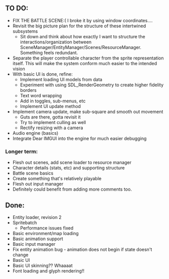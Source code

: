
## TO DO:
- FIX THE BATTLE SCENE:( I broke it by using window coordinates....
- Revisit the big picture plan for the structure of these intertwined subsystems
    - Sit down and think about how exactly I want to structure the interactions/organization between SceneManager/EntityManager/Scenes/ResourceManager. Something feels redundant.
- Separate the player controllable character from the sprite representation itself. This will make the system conform much easier to the intended vision
- With basic UI is done, refine:
  - Implement loading UI models from data
  - Experiment with using SDL_RenderGeometry to create higher fidelity borders 
  - Text word wrapping
  - Add in toggles, sub-menus, etc
  - Implement UI update method
 - Implement camera update, make sub-square and smooth out movement
    - Guts are there, gotta revisit it
    - Try to implement culling as well
    - Rectify resizing with a camera
 - Audio engine (basics)
 - Integrate Dear IMGUI into the engine for much easier debugging

### Longer term:

 - Flesh out scenes, add scene loader to resource manager
 - Character details (stats, etc) and supporting structure
 - Battle scene basics
 - Create something that's relatively playable
 - Flesh out input manager
 - Definitely could benefit from adding more comments too.

## Done:
 - Entity loader, revision 2
 - Spritebatch
   - Performance issues fixed
 - Basic environment/map loading
 - Basic animation support
 - Basic input manager
 - Fix entity animation bug - animation does not begin if state doesn't change
 - Basic UI
 - Basic UI skinning?? Whaaaat
 - Font loading and glyph rendering!!
